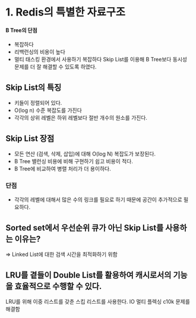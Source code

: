 # 1. Redis의 특별한 자료구조
#### B Tree의 단점
- 복잡하다
- 리백런싱의 비용이 높다
- 멀티 태스킹 환경에서 사용하기 복잡하다
Skip List를 이용해 B Tree보다 동시성 문제를 더 잘 해결할 수 있도록 하였다.
## Skip List의 특징
- 키들이 정렬되어 있다.
- O(log n) 수준 복잡도를 가진다
- 각각의 상위 레벨은 하위 레벨보다 절반 개수의 원소를 가진다.
## Skip List 장점
- 모든 연산 (검색, 삭제, 삽입)에 대해 O(log N) 복잡도가 보장된다.
- B Tree 밸런싱 비용에 비해 구현하기 쉽고 비용이 적다.
- B Tree에 비교하여 병렬 처리가 더 용이하다.
### 단점
- 각각의 레벨에 대해서 많은 수의 링크를 필요로 하기 때문에 공간이 추가적으로 필요하다.
## Sorted set에서 우선순위 큐가 아닌 Skip List를 사용하는 이유는?
=> Linked List에 대한 검색 시간을 최적화하기 위함


## LRU를 곁들이 Double List를 활용하여 캐시로서의 기능을 효율적으로 수행할 수 있다.
LRU를 위해 이중 리스트를 갖춘 스킵 리스트를 사용한다.
IO 멀티 플렉싱 c10k 문제를 해결함
